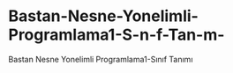 # Bastan-Nesne-Yonelimli-Programlama1-S-n-f-Tan-m-
Bastan Nesne  Yonelimli Programlama1-Sınıf Tanımı
